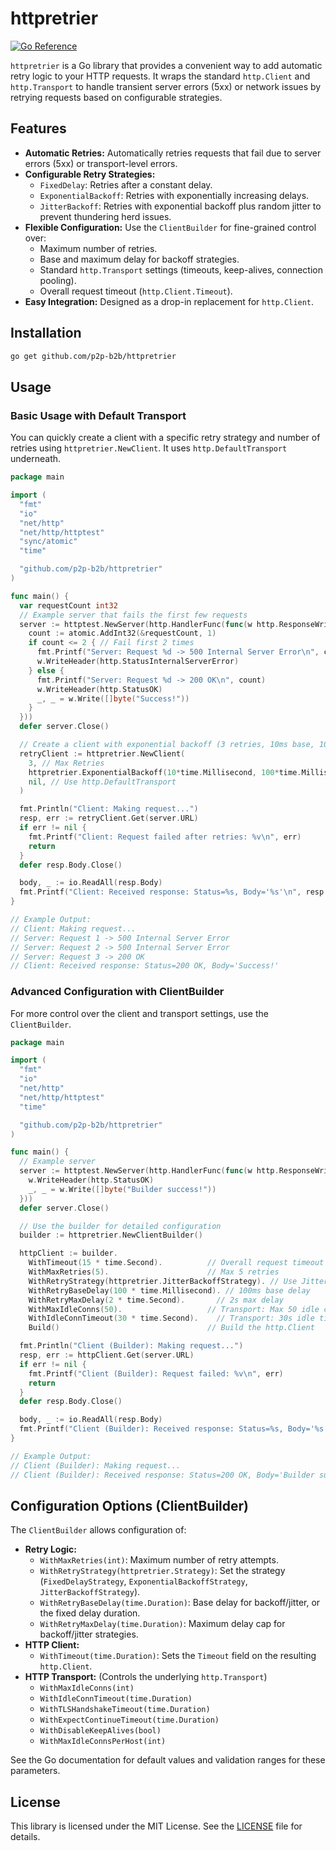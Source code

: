 # httpretrier

[![Go Reference](https://pkg.go.dev/badge/github.com/p2p-b2b/httpretrier.svg)](https://pkg.go.dev/github.com/p2p-b2b/httpretrier)

`httpretrier` is a Go library that provides a convenient way to add automatic retry logic to your HTTP requests. It wraps the standard `http.Client` and `http.Transport` to handle transient server errors (5xx) or network issues by retrying requests based on configurable strategies.

## Features

* **Automatic Retries:** Automatically retries requests that fail due to server errors (5xx) or transport-level errors.
* **Configurable Retry Strategies:**
  * `FixedDelay`: Retries after a constant delay.
  * `ExponentialBackoff`: Retries with exponentially increasing delays.
  * `JitterBackoff`: Retries with exponential backoff plus random jitter to prevent thundering herd issues.
* **Flexible Configuration:** Use the `ClientBuilder` for fine-grained control over:
  * Maximum number of retries.
  * Base and maximum delay for backoff strategies.
  * Standard `http.Transport` settings (timeouts, keep-alives, connection pooling).
  * Overall request timeout (`http.Client.Timeout`).
* **Easy Integration:** Designed as a drop-in replacement for `http.Client`.

## Installation

```bash
go get github.com/p2p-b2b/httpretrier
```

## Usage

### Basic Usage with Default Transport

You can quickly create a client with a specific retry strategy and number of retries using `httpretrier.NewClient`. It uses `http.DefaultTransport` underneath.

```go
package main

import (
  "fmt"
  "io"
  "net/http"
  "net/http/httptest"
  "sync/atomic"
  "time"

  "github.com/p2p-b2b/httpretrier"
)

func main() {
  var requestCount int32
  // Example server that fails the first few requests
  server := httptest.NewServer(http.HandlerFunc(func(w http.ResponseWriter, r *http.Request) {
    count := atomic.AddInt32(&requestCount, 1)
    if count <= 2 { // Fail first 2 times
      fmt.Printf("Server: Request %d -> 500 Internal Server Error\n", count)
      w.WriteHeader(http.StatusInternalServerError)
    } else {
      fmt.Printf("Server: Request %d -> 200 OK\n", count)
      w.WriteHeader(http.StatusOK)
      _, _ = w.Write([]byte("Success!"))
    }
  }))
  defer server.Close()

  // Create a client with exponential backoff (3 retries, 10ms base, 100ms max delay)
  retryClient := httpretrier.NewClient(
    3, // Max Retries
    httpretrier.ExponentialBackoff(10*time.Millisecond, 100*time.Millisecond),
    nil, // Use http.DefaultTransport
  )

  fmt.Println("Client: Making request...")
  resp, err := retryClient.Get(server.URL)
  if err != nil {
    fmt.Printf("Client: Request failed after retries: %v\n", err)
    return
  }
  defer resp.Body.Close()

  body, _ := io.ReadAll(resp.Body)
  fmt.Printf("Client: Received response: Status=%s, Body='%s'\n", resp.Status, string(body))
}

// Example Output:
// Client: Making request...
// Server: Request 1 -> 500 Internal Server Error
// Server: Request 2 -> 500 Internal Server Error
// Server: Request 3 -> 200 OK
// Client: Received response: Status=200 OK, Body='Success!'
```

### Advanced Configuration with ClientBuilder

For more control over the client and transport settings, use the `ClientBuilder`.

```go
package main

import (
  "fmt"
  "io"
  "net/http"
  "net/http/httptest"
  "time"

  "github.com/p2p-b2b/httpretrier"
)

func main() {
  // Example server
  server := httptest.NewServer(http.HandlerFunc(func(w http.ResponseWriter, r *http.Request) {
    w.WriteHeader(http.StatusOK)
    _, _ = w.Write([]byte("Builder success!"))
  }))
  defer server.Close()

  // Use the builder for detailed configuration
  builder := httpretrier.NewClientBuilder()

  httpClient := builder.
    WithTimeout(15 * time.Second).          // Overall request timeout
    WithMaxRetries(5).                      // Max 5 retries
    WithRetryStrategy(httpretrier.JitterBackoffStrategy). // Use Jitter strategy
    WithRetryBaseDelay(100 * time.Millisecond). // 100ms base delay
    WithRetryMaxDelay(2 * time.Second).       // 2s max delay
    WithMaxIdleConns(50).                   // Transport: Max 50 idle connections
    WithIdleConnTimeout(30 * time.Second).    // Transport: 30s idle timeout
    Build()                                 // Build the http.Client

  fmt.Println("Client (Builder): Making request...")
  resp, err := httpClient.Get(server.URL)
  if err != nil {
    fmt.Printf("Client (Builder): Request failed: %v\n", err)
    return
  }
  defer resp.Body.Close()

  body, _ := io.ReadAll(resp.Body)
  fmt.Printf("Client (Builder): Received response: Status=%s, Body='%s'\n", resp.Status, string(body))
}

// Example Output:
// Client (Builder): Making request...
// Client (Builder): Received response: Status=200 OK, Body='Builder success!'
```

## Configuration Options (ClientBuilder)

The `ClientBuilder` allows configuration of:

* **Retry Logic:**
  * `WithMaxRetries(int)`: Maximum number of retry attempts.
  * `WithRetryStrategy(httpretrier.Strategy)`: Set the strategy (`FixedDelayStrategy`, `ExponentialBackoffStrategy`, `JitterBackoffStrategy`).
  * `WithRetryBaseDelay(time.Duration)`: Base delay for backoff/jitter, or the fixed delay duration.
  * `WithRetryMaxDelay(time.Duration)`: Maximum delay cap for backoff/jitter strategies.
* **HTTP Client:**
  * `WithTimeout(time.Duration)`: Sets the `Timeout` field on the resulting `http.Client`.
* **HTTP Transport:** (Controls the underlying `http.Transport`)
  * `WithMaxIdleConns(int)`
  * `WithIdleConnTimeout(time.Duration)`
  * `WithTLSHandshakeTimeout(time.Duration)`
  * `WithExpectContinueTimeout(time.Duration)`
  * `WithDisableKeepAlives(bool)`
  * `WithMaxIdleConnsPerHost(int)`

See the Go documentation for default values and validation ranges for these parameters.

## License

This library is licensed under the MIT License. See the [LICENSE](LICENSE) file for details.
